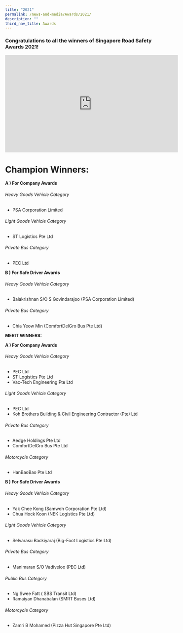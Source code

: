 ```yaml
---
title: "2021"
permalink: /news-and-media/Awards/2021/
description: ""
third_nav_title: Awards
---
```

### Congratulations to all the winners of Singapore Road Safety Awards 2021!

<iframe width="560" height="315" src="https://www.youtube.com/embed/02CIxaCWISU" title="YouTube video player" frameborder="0" allow="accelerometer; autoplay; clipboard-write; encrypted-media; gyroscope; picture-in-picture; web-share" allowfullscreen></iframe>

# **Champion Winners:**

**A ) For Company Awards**

###### Heavy Goods Vehicle Category

*   PSA Corporation Limited

###### Light Goods Vehicle Category

*   ST Logistics Pte Ltd

  ###### Private Bus Category

*   PEC Ltd


**B ) For Safe Driver Awards**

###### Heavy Goods Vehicle Category

*   Balakrishnan S/O S Govindarajoo (PSA Corporation Limited)


###### Private Bus Category

*   Chia Yeow Min (ComfortDelGro Bus Pte Ltd)

**MERIT WINNERS:**

**A ) For Company Awards**

###### Heavy Goods Vehicle Category

*   PEC Ltd
*   ST Logistics Pte Ltd
*   Vac-Tech Engineering Pte Ltd

###### Light Goods Vehicle Category

*   PEC Ltd
*   Koh Brothers Building & Civil Engineering Contractor (Pte) Ltd

###### Private Bus Category

*   Aedge Holdings Pte Ltd
*   ComfortDelGro Bus Pte Ltd 

###### Motorcycle Category

*   HanBaoBao Pte Ltd

**B ) For Safe Driver Awards**

###### Heavy Goods Vehicle Category

*   Yak Chee Kong (Samwoh Corporation Pte Ltd)
*   Chua Hock Koon (NEK Logistics Pte Ltd)

###### Light Goods Vehicle Category

*   Selvarasu Backiyaraj (Big-Foot Logistics Pte Ltd)

###### Private Bus Category

*   Manimaran S/O Vadiveloo (PEC Ltd)

###### Public Bus Category

*   Ng Swee Fatt ( SBS Transit Ltd)
*   Ramaiyan Dhanabalan (SMRT Buses Ltd)

###### Motorcycle Category

*   Zamri B Mohamed (Pizza Hut Singapore Pte Ltd)